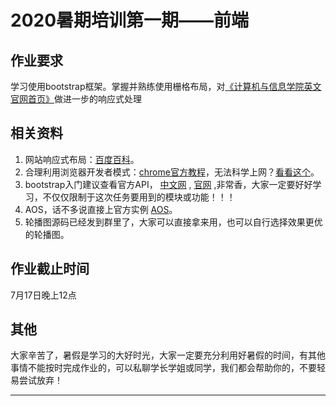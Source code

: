 # 2020暑期培训第一期——前端

## 作业要求

学习使用bootstrap框架。掌握并熟练使用栅格布局，对[《计算机与信息学院英文官网首页》](http://cs.henu.edu.cn/english.htm)做进一步的响应式处理

## 相关资料

1. 网站响应式布局：[百度百科](https://baike.baidu.com/item/%E5%93%8D%E5%BA%94%E5%BC%8F%E7%BD%91%E9%A1%B5%E8%AE%BE%E8%AE%A1)。
2. 合理利用浏览器开发者模式：[chrome官方教程](https://developers.google.com/web/tools/chrome-devtools?hl=zh-cn)，无法科学上网？[看看这个](https://www.html.cn/doc/chrome-devtools/)。
3. bootstrap入门建议查看官方API，  [中文网](https://www.bootcss.com/)  ,   [官网](https://getbootstrap.com/2.3.2/)     ,非常香，大家一定要好好学习，不仅仅限制于这次任务要用到的模块或功能！！！
4. AOS，话不多说直接上官方实例     [AOS](https://michalsnik.github.io/aos/)。
5. 轮播图源码已经发到群里了，大家可以直接拿来用，也可以自行选择效果更优的轮播图。

## 作业截止时间

7月17日晚上12点

## 其他

大家辛苦了，暑假是学习的大好时光，大家一定要充分利用好暑假的时间，有其他事情不能按时完成作业的，可以私聊学长学姐或同学，我们都会帮助你的，不要轻易尝试放弃！

***
